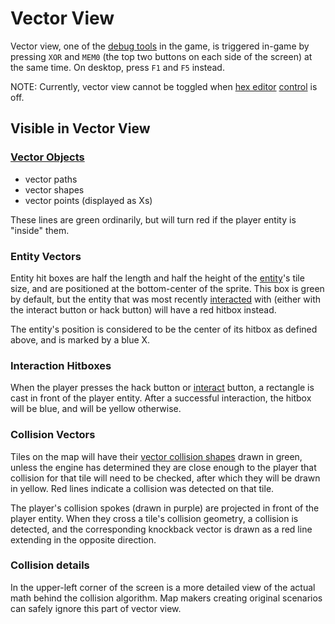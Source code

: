 # Vector View

Vector view, one of the [debug tools](debug/debug_tools) in the game, is triggered in-game by pressing `XOR` and `MEM0` (the top two buttons on each side of the screen) at the same time. On desktop, press `F1` and `F5` instead.

NOTE: Currently, vector view cannot be toggled when [hex editor](hardware/hex_editor) [control](SET_HEX_EDITOR_STATE) is off.

## Visible in Vector View

### [Vector Objects](maps/vector_objects)

- vector paths
- vector shapes
- vector points (displayed as Xs)

These lines are green ordinarily, but will turn red if the player entity is "inside" them.

### Entity Vectors

Entity hit boxes are half the length and half the height of the [entity](entities)'s tile size, and are positioned at the bottom-center of the sprite. This box is green by default, but the entity that was most recently [interacted](scripts/on_interact) with (either with the interact button or hack button) will have a red hitbox instead.

The entity's position is considered to be the center of its hitbox as defined above, and is marked by a blue X.

### Interaction Hitboxes

When the player presses the hack button or [interact](scripts/on_interact) button, a rectangle is cast in front of the player entity. After a successful interaction, the hitbox will be blue, and will be yellow otherwise.

### Collision Vectors

Tiles on the map will have their [vector collision shapes](tilesets/tile_collisions) drawn in green, unless the engine has determined they are close enough to the player that collision for that tile will need to be checked, after which they will be drawn in yellow. Red lines indicate a collision was detected on that tile.

The player's collision spokes (drawn in purple) are projected in front of the player entity. When they cross a tile's collision geometry, a collision is detected, and the corresponding knockback vector is drawn as a red line extending in the opposite direction.

### Collision details

In the upper-left corner of the screen is a more detailed view of the actual math behind the collision algorithm. Map makers creating original scenarios can safely ignore this part of vector view.
